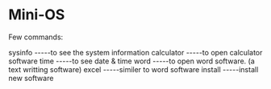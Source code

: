 # Mini-OS

Few commands:

sysinfo           -----to see the system information
calculator        -----to open calculator software
time              -----to see date & time
word              -----to open word software. (a text writting software)
excel             -----similer to word software
install           -----install new software
